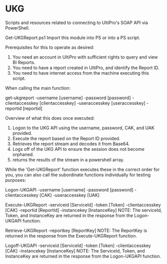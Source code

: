 # UKG
Scripts and resources related to connecting to UltiPro's SOAP API via PowerShell.

Get-UKGReport.ps1
Import this module into PS or into a PS script.

Prerequisites for this to operate as desired:
1. You need an account in UltiPro with sufficient rights to query and view BI Reports.
2. You need to have a report created in UltiPro, and identify the Report ID.
3. You need to have internet access from the machine executing this script.

When calling the main function:

get-ukgreport -username [username] -password [password] -clientaccesskey [clientaccesskey] -useraccesskey [useraccesskey] -reportid [reportid]

Overview of what this does once executed:
1. Logon to the UKG API using the username, password, CAK, and UAK provided.
2. Execute the report based on the Report ID provided.
3. Retrieves the report stream and decodes it from Base64.
4. Logs off of the UKG API to ensure the session does not become orphaned.
5. returns the results of the stream in a powershell array.


While the 'Get-UKGReport' function executes these in the correct order for you, you can also call the subordinate functions individually for testing purposes:

Logon-UKGAPI -username [username] -password [password] -clientaccesskey [CAK] -useraccesskey [UAK]

Execute-UKGReport -serviceid [ServiceId] -token [Token] -clientaccesskey [CAK] -reportid [ReportId] -instancekey [InstanceKey]
  NOTE: The serviceId, Token, and InstanceKey are returned in the response from the Logon-UKGAPI function.
  
Retrieve-UKGReport -reportkey [ReportKey]
  NOTE: The ReportKey is returned in the response from the Execute-UKGReport function.

Logoff-UKGAPI -serviceid [ServiceId] -token [Token] -clientaccesskey [CAK] -instancekey [InstanceKey]
  NOTE: The ServiceId, Token, and InstanceKey are returned in the response from the Logon-UKGAPI function.
